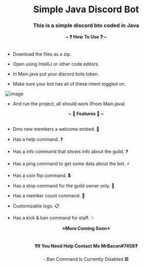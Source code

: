 <h1 align="center">Simple Java Discord Bot</h1>
<h3 align="center">This is a simple discord bto coded in Java</h3>

<p align="center">
  <b>~ ❓ How To Use ❓ ~</b><br><br>
  
 -  Download the files as a zip.
 
 -  Open using IntelliJ or other code editors.
 
 -  In Main.java put your discord bots token.
 
 -  Make sure your bot has all of these intent toggled on.
 
 ![image](https://user-images.githubusercontent.com/105984061/218180335-71f0213b-ec2f-49ed-a883-967160aa1f63.png)
 
 - And run the project, all should work (From Main.java)
</p>

<p align="center">
  <b>~ 🌠 Features 🌠 ~</b><br><br>
  
  - Dms new members a welcome embed. 👋
  
  - Has a help command. ❓
  
  - Has a info command that shows info about the guild. ❓
  
  - Has a ping command to get some data about the bot. ⚡
  
  - Has a coin flip command. 💲
  
  - Has a stop command for the guild owner only. 🛑
  
  - Has a member count command. 🔢
  
  - Customizable logs. 📋

  - Has a kick & ban command for staff. ✨
</p>
<p align="center">
  <b>⭐More Coming Soon⭐</b><br><br>
</p>
</p>
<p align="center">
  <b>❓If You Need Help Contact Me MrBacon#7458❓</b><br><br> 
  - Ban Command Is Currently Disabled 🟥
</p>
